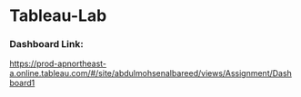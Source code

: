 # Tableau-Lab

### Dashboard Link:
https://prod-apnortheast-a.online.tableau.com/#/site/abdulmohsenalbareed/views/Assignment/Dashboard1
